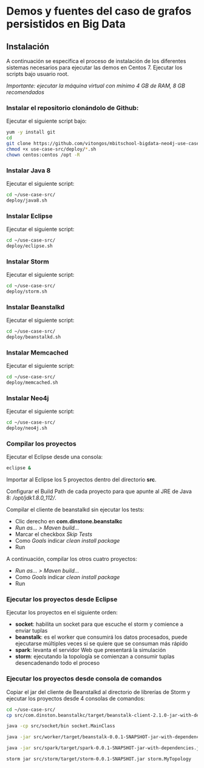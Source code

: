 Demos y fuentes del caso de grafos persistidos en Big Data
==========================================================

Instalación
-----------

A continuación se especifica el proceso de instalación de los diferentes sistemas necesarios para ejecutar las demos en Centos 7.
Ejecutar los scripts bajo usuario root.

*Importante: ejecutar la máquina virtual con mínimo 4 GB de RAM, 8 GB recomendados*

### Instalar el repositorio clonándolo de Github:
Ejecutar el siguiente script bajo:
```bash
yum -y install git
cd
git clone https://github.com/vitongos/mbitschool-bigdata-neo4j-use-case.git use-case-src
chmod +x use-case-src/deploy/*.sh
chown centos:centos /opt -R
```

### Instalar Java 8
Ejecutar el siguiente script:
```bash
cd ~/use-case-src/
deploy/java8.sh
```

### Instalar Eclipse
Ejecutar el siguiente script:
```bash
cd ~/use-case-src/
deploy/eclipse.sh
```

### Instalar Storm
Ejecutar el siguiente script:
```bash
cd ~/use-case-src/
deploy/storm.sh
```

### Instalar Beanstalkd
Ejecutar el siguiente script:
```bash
cd ~/use-case-src/
deploy/beanstalkd.sh
```

### Instalar Memcached
Ejecutar el siguiente script:
```bash
cd ~/use-case-src/
deploy/memcached.sh
```

### Instalar Neo4j
Ejecutar el siguiente script:
```bash
cd ~/use-case-src/
deploy/neo4j.sh
```

### Compilar los proyectos
Ejecutar el Eclipse desde una consola:
```bash
eclipse &
```

Importar al Eclipse los 5 proyectos dentro del directorio **src**.

Configurar el Build Path de cada proyecto para que apunte al JRE de Java 8: */opt/jdk1.8.0_112/*.

Compilar el cliente de beanstalkd sin ejecutar los tests:
- Clic derecho en **com.dinstone.beanstalkc**
- *Run as... > Maven build...*
- Marcar el checkbox *Skip Tests*
- Como *Goals* indicar *clean install package*
- Run

A continuación, compilar los otros cuatro proyectos:
- *Run as... > Maven build...*
- Como *Goals* indicar *clean install package*
- Run


### Ejecutar los proyectos desde Eclipse

Ejecutar los proyectos en el siguiente orden:
- **socket**: habilita un socket para que escuche el storm y comience a enviar tuplas
- **beanstalk**: es el worker que consumirá los datos procesados, puede ejecutarse múltiples veces si se quiere que se consuman más rápido
- **spark**: levanta el servidor Web que presentará la simulación
- **storm**: ejecutando la topología se comienzan a consumir tuplas desencadenando todo el proceso

### Ejecutar los proyectos desde consola de comandos

Copiar el jar del cliente de Beanstalkd al directorio de librerías de Storm y ejecutar los proyectos desde 4 consolas de comandos:
```bash
cd ~/use-case-src/
cp src/com.dinston.beanstalkc/target/beanstalk-client-2.1.0-jar-with-dependencies.jar  /opt/storm/lib/

java -cp src/socket/bin socket.MainClass

java -jar src/worker/target/beanstalk-0.0.1-SNAPSHOT-jar-with-dependencies.jar

java -jar src/spark/target/spark-0.0.1-SNAPSHOT-jar-with-dependencies.jar

storm jar src/storm/target/storm-0.0.1-SNAPSHOT.jar storm.MyTopology
```


